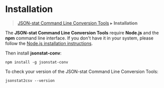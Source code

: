 # Installation
> [JSON-stat Command Line Conversion Tools](https://github.com/jsonstat/conv/blob/master/README.md) ▸ **Installation**


The **JSON-stat Command Line Conversion Tools** require **Node.js** and the **npm** command line interface. If you don't have it in your system, please follow the [Node.js installation instructions](https://docs.npmjs.com/getting-started/installing-node).

Then install **jsonstat-conv**:

```
npm install -g jsonstat-conv
```

To check your version of the JSON-stat Command Line Conversion Tools:

```
jsonstat2csv --version
```
